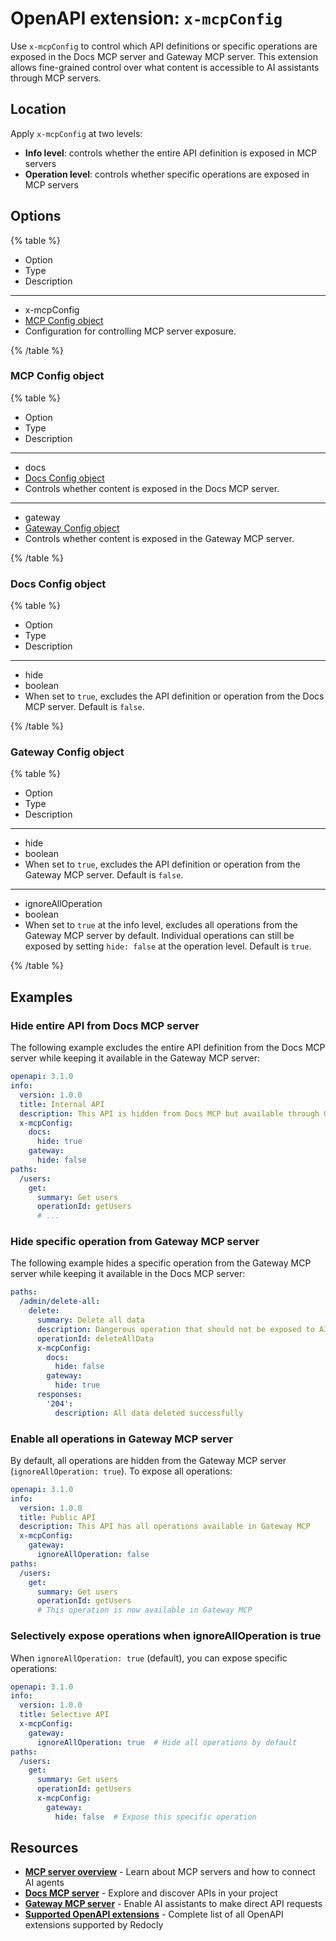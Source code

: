 # OpenAPI extension: `x-mcpConfig`

Use `x-mcpConfig` to control which API definitions or specific operations are exposed in the Docs MCP server and Gateway MCP server.
This extension allows fine-grained control over what content is accessible to AI assistants through MCP servers.

## Location

Apply `x-mcpConfig` at two levels:

- **Info level**: controls whether the entire API definition is exposed in MCP servers
- **Operation level**: controls whether specific operations are exposed in MCP servers

## Options

{% table %}

- Option
- Type
- Description

---

- x-mcpConfig
- [MCP Config object](#mcp-config-object)
- Configuration for controlling MCP server exposure.

{% /table %}

### MCP Config object

{% table %}

- Option
- Type
- Description

---

- docs
- [Docs Config object](#docs-config-object)
- Controls whether content is exposed in the Docs MCP server.

---

- gateway
- [Gateway Config object](#gateway-config-object)
- Controls whether content is exposed in the Gateway MCP server.

{% /table %}

### Docs Config object

{% table %}

- Option
- Type
- Description

---

- hide
- boolean
- When set to `true`, excludes the API definition or operation from the Docs MCP server.
  Default is `false`.

{% /table %}

### Gateway Config object

{% table %}

- Option
- Type
- Description

---

- hide
- boolean
- When set to `true`, excludes the API definition or operation from the Gateway MCP server.
  Default is `false`.

---

- ignoreAllOperation
- boolean
- When set to `true` at the info level, excludes all operations from the Gateway MCP server by default.
  Individual operations can still be exposed by setting `hide: false` at the operation level.
  Default is `true`.

{% /table %}

## Examples

### Hide entire API from Docs MCP server

The following example excludes the entire API definition from the Docs MCP server while keeping it available in the Gateway MCP server:

```yaml
openapi: 3.1.0
info:
  version: 1.0.0
  title: Internal API
  description: This API is hidden from Docs MCP but available through Gateway MCP
  x-mcpConfig:
    docs:
      hide: true
    gateway:
      hide: false
paths:
  /users:
    get:
      summary: Get users
      operationId: getUsers
      # ...
```

### Hide specific operation from Gateway MCP server

The following example hides a specific operation from the Gateway MCP server while keeping it available in the Docs MCP server:

```yaml
paths:
  /admin/delete-all:
    delete:
      summary: Delete all data
      description: Dangerous operation that should not be exposed to AI assistants
      operationId: deleteAllData
      x-mcpConfig:
        docs:
          hide: false
        gateway:
          hide: true
      responses:
        '204':
          description: All data deleted successfully
```

### Enable all operations in Gateway MCP server

By default, all operations are hidden from the Gateway MCP server (`ignoreAllOperation: true`). To expose all operations:

```yaml
openapi: 3.1.0
info:
  version: 1.0.0
  title: Public API
  description: This API has all operations available in Gateway MCP
  x-mcpConfig:
    gateway:
      ignoreAllOperation: false
paths:
  /users:
    get:
      summary: Get users
      operationId: getUsers
      # This operation is now available in Gateway MCP
```

### Selectively expose operations when ignoreAllOperation is true

When `ignoreAllOperation: true` (default), you can expose specific operations:

```yaml
openapi: 3.1.0
info:
  version: 1.0.0
  title: Selective API
  x-mcpConfig:
    gateway:
      ignoreAllOperation: true  # Hide all operations by default
paths:
  /users:
    get:
      summary: Get users
      operationId: getUsers
      x-mcpConfig:
        gateway:
          hide: false  # Expose this specific operation
```

## Resources

- **[MCP server overview](../../../customization/mcp-server/index.md)** - Learn about MCP servers and how to connect AI agents
- **[Docs MCP server](../../../customization/mcp-server/docs-mcp.md)** - Explore and discover APIs in your project
- **[Gateway MCP server](../../../customization/mcp-server/gateway-mcp.md)** - Enable AI assistants to make direct API requests
- **[Supported OpenAPI extensions](./index.md)** - Complete list of all OpenAPI extensions supported by Redocly

